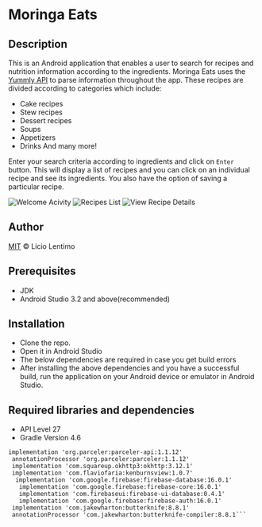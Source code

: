 # Moringa Eats

## Description
This is an Android application that enables a user to search for recipes and nutrition information according to the ingredients. Moringa Eats uses the [Yummly API](developer.yummly.com) to parse information throughout the app. These recipes are divided according to categories which include: 
* Cake recipes
* Stew recipes
* Dessert recipes
* Soups
* Appetizers
* Drinks
And many more!

Enter your search criteria according to ingredients and click on `Enter` button. This will display a list of recipes and you can click on an individual recipe and see its ingredients. You also have the option of saving a particular recipe.

![Welcome Acivity](https://kakishamemoirs.files.wordpress.com/2019/03/screenshot_20190307-161547.png "Welcome Activity")   ![Recipes List](https://kakishamemoirs.files.wordpress.com/2019/03/screenshot_20190307-161602.png "Recipes List")   ![View Recipe Details](https://kakishamemoirs.files.wordpress.com/2019/03/screenshot_20190307-161611.png  "View Recipe Details")

## Author 

[MIT](LICENSE) © Licio Lentimo

## Prerequisites
* JDK
* Android Studio 3.2 and above(recommended)

## Installation
* Clone the repo.
* Open it in Android Studio
* The below dependencies are required in case you get build errors 
* After installing the above dependencies and you have a successful build, run the application on your Android device or emulator in Android Studio.


## Required libraries and dependencies
* API Level 27
* Gradle Version 4.6
``` implementation 'com.squareup.picasso:picasso:2.71828
implementation 'org.parceler:parceler-api:1.1.12'
 annotationProcessor 'org.parceler:parceler:1.1.12'
 implementation 'com.squareup.okhttp3:okhttp:3.12.1'
 implementation 'com.flaviofaria:kenburnsview:1.0.7'
  implementation 'com.google.firebase:firebase-database:16.0.1'
   implementation 'com.google.firebase:firebase-core:16.0.1'
   implementation 'com.firebaseui:firebase-ui-database:0.4.1'
   implementation 'com.google.firebase:firebase-auth:16.0.1'
 implementation 'com.jakewharton:butterknife:8.8.1'
 annotationProcessor 'com.jakewharton:butterknife-compiler:8.8.1```

